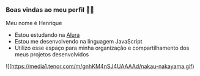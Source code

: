 ### Boas vindas ao meu perfil 💙💙

Meu nome é Henrique

- Estou estudando na [Alura](https://www.alura.com.br)
- Estou me desenvolvendo na linguagem JavaScript
- Utilizo esse espaço para minha organização e compartilhamento dos meus projetos desenvolvidos

 ![(https://media1.tenor.com/m/gnhKM4nSJ4UAAAAd/nakau-nakayama.gif)
